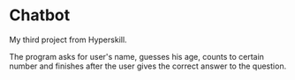 # Chatbot
My third project from Hyperskill.

The program asks for user's name, guesses his age, counts to certain number and finishes after the user gives the correct answer to the question.
